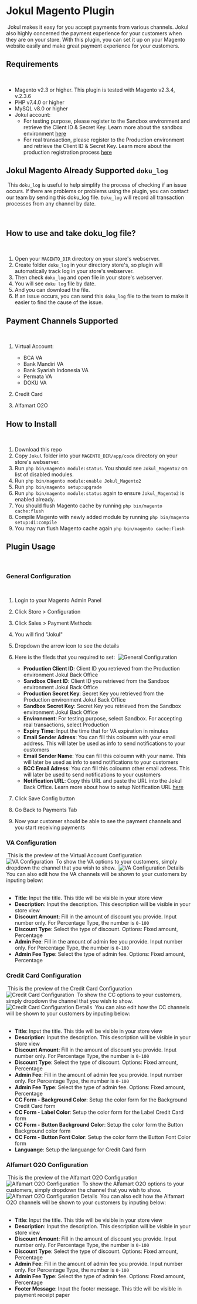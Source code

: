 # Jokul Magento Plugin
​
Jokul makes it easy for you accept payments from various channels. Jokul also highly concerned the payment experience for your customers when they are on your store. With this plugin, you can set it up on your Magento website easily and make great payment experience for your customers.
​
## Requirements
​
- Magento v2.3 or higher. This plugin is tested with Magento v2.3.4, v.2.3.6
- PHP v7.4.0 or higher
- MySQL v8.0 or higher
- Jokul account:
    - For testing purpose, please register to the Sandbox environment and retrieve the Client ID & Secret Key. Learn more about the sandbox environment [here](https://jokul.doku.com/docs/docs/getting-started/explore-sandbox)
    - For real transaction, please register to the Production environment and retrieve the Client ID & Secret Key. Learn more about the production registration process [here](https://jokul.doku.com/docs/docs/getting-started/register-user)

## Jokul Magento Already Supported `doku_log`
​
This `doku_log` is useful to help simplify the process of checking if an issue occurs. If there are problems or problems using the plugin, you can contact our team by sending this doku_log file. `Doku_log` will record all transaction processes from any channel by date.

​
## How to use and take doku_log file?
​
1. Open your `MAGENTO_DIR` directory on your store's webserver.
2. Create folder `doku_log` in your directory store's, so plugin will automatically track log in your store's webserver.
3. Then check `doku_log` and open file in your store's webserver.
4. You will see `doku log` file by date.
5. And you can download the file. 
6. If an issue occurs, you can send this `doku_log` file to the team to make it easier to find the cause of the issue.


## Payment Channels Supported
​
1. Virtual Account:
    - BCA VA
    - Bank Mandiri VA
    - Bank Syariah Indonesia VA
    - Permata VA
    - DOKU VA

2. Credit Card
3. Alfamart O2O
​
## How to Install
​
1. Download this repo
2. Copy `Jokul` folder into your `MAGENTO_DIR/app/code` directory on your store's webserver.
3. Run `php bin/magento module:status`. You should see `Jokul_Magento2` on list of disabled modules.
4. Run `php bin/magento module:enable Jokul_Magento2`
5. Run `php bin/magento setup:upgrade`
6. Run `php bin/magento module:status` again to ensure `Jokul_Magento2` is enabled already.
7. You should flush Magento cache by running `php bin/magento cache:flush`
8. Compile Magento with newly added module by running `php bin/magento setup:di:compile`
9. You may run flush Magento cache again `php bin/magento cache:flush`
​
## Plugin Usage
​
### General Configuration
​
1. Login to your Magento Admin Panel
2. Click Store > Configuration
3. Click Sales > Payment Methods
4. You will find "Jokul"
5. Dropdown the arrow icon to see the details
6. Here is the fileds that you required to set:
​
    ![General Configuration](https://i.ibb.co/qyCfkXR/Screen-Shot-2021-03-25-at-01-40-53.png)
    
    - **Production Client ID**: Client ID you retrieved from the Production environment Jokul Back Office
    - **Sandbox Client ID**: Client ID you retrieved from the Sandbox environment Jokul Back Office
    - **Production Secret Key**: Secret Key you retrieved from the Production environment Jokul Back Office
    - **Sandbox Secret Key**: Secret Key you retrieved from the Sandbox environment Jokul Back Office
    - **Environment**: For testing purpose, select Sandbox. For accepting real transactions, select Production
    - **Expiry Time**: Input the time that for VA expiration in minutes
    - **Email Sender Adress**: You can fill this coloumn with your email address. This will later be used as info to send notifications to your customers
    - **Email Sender Name**: You can fill this coloumn with your name. This will later be used as info to send notifications to your customers
    - **BCC Email Adress**: You can fill this coloumn other email adress. This will later be used to send notifications to your customers
    - **Notification URL**: Copy this URL and paste the URL into the Jokul Back Office. Learn more about how to setup Notification URL [here](https://jokul.doku.com/docs/docs/after-payment/setup-notification-url)
7. Click Save Config button
8. Go Back to Payments Tab
9. Now your customer should be able to see the payment channels and you start receiving payments
​
### VA Configuration
​
This is the preview of the Virtual Account Configuration
​
![VA Configuration](https://i.ibb.co/WxZfMZd/Screen-Shot-2021-03-25-at-01-41-13.png)
​
To show the VA options to your customers, simply dropdown the channel that you wish to show.
​
![VA Configuration Details](https://i.ibb.co/PYJGf8w/Screen-Shot-2021-03-25-at-01-41-04.png)
​
You can also edit how the VA channels will be shown to your customers by inputing below:  
​
- **Title**: Input the title. This title will be visible in your store view
- **Description**: Input the description. This description will be visible in your store view
- **Discount Amount**: Fill in the amount of discount you provide. Input number only. For Percentage Type, the number is `0-100`
- **Discount Type**: Select the type of discount. Options: Fixed amount, Percentage
- **Admin Fee**: Fill in the amount of admin fee you provide. Input number only. For Percentage Type, the number is `0-100`
- **Admin Fee Type**: Select the type of admin fee. Options: Fixed amount, Percentage

### Credit Card Configuration
​
This is the preview of the Credit Card Configuration
​
![Credit Card Configuration](https://i.ibb.co/160B9JH/Screen-Shot-2021-05-04-at-10-57-23.png)
​
To show the CC options to your customers, simply dropdown the channel that you wish to show.
​
![Credit Card Configuration Details](https://i.ibb.co/kX9rbtL/Screen-Shot-2021-05-04-at-10-58-38.png)
​
You can also edit how the CC channels will be shown to your customers by inputing below:  
​
- **Title**: Input the title. This title will be visible in your store view
- **Description**: Input the description. This description will be visible in your store view
- **Discount Amount**: Fill in the amount of discount you provide. Input number only. For Percentage Type, the number is `0-100`
- **Discount Type**: Select the type of discount. Options: Fixed amount, Percentage
- **Admin Fee**: Fill in the amount of admin fee you provide. Input number only. For Percentage Type, the number is `0-100`
- **Admin Fee Type**: Select the type of admin fee. Options: Fixed amount, Percentage
- **CC Form - Background Color**: Setup the color form for the Background Credit Card form
- **CC Form - Label Color**: Setup the color form for the Label Credit Card form
- **CC Form - Button Background Color**: Setup the color form the Button Background color form
- **CC Form - Button Font Color**: Setup the color form the Button Font Color form
- **Languange**: Setup the languange for Credit Card form

### Alfamart O2O Configuration
​
This is the preview of the Alfamart O2O Configuration
​
![Alfamart O2O Configuration](https://i.ibb.co/160B9JH/Screen-Shot-2021-05-04-at-10-57-23.png)
​
To show the Alfamart O2O options to your customers, simply dropdown the channel that you wish to show.
​
![Alfamart O2O Configuration Details](https://i.ibb.co/qnqjqzw/Screen-Shot-2021-05-04-at-11-05-10.png)
​
You can also edit how the Alfamart O2O channels will be shown to your customers by inputing below:  
​
- **Title**: Input the title. This title will be visible in your store view
- **Description**: Input the description. This description will be visible in your store view
- **Discount Amount**: Fill in the amount of discount you provide. Input number only. For Percentage Type, the number is `0-100`
- **Discount Type**: Select the type of discount. Options: Fixed amount, Percentage
- **Admin Fee**: Fill in the amount of admin fee you provide. Input number only. For Percentage Type, the number is `0-100`
- **Admin Fee Type**: Select the type of admin fee. Options: Fixed amount, Percentage
- **Footer Message**: Input the footer message. This title will be visible in payment receipt paper

